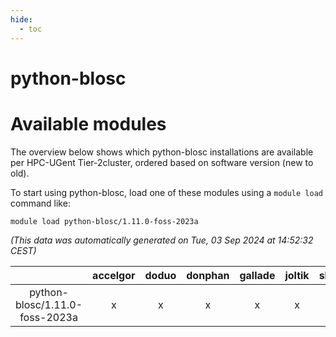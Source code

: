 ```yaml
---
hide:
  - toc
---
```


python-blosc
============

# Available modules


The overview below shows which python-blosc installations are available per HPC-UGent Tier-2cluster, ordered based on software version (new to old).

To start using python-blosc, load one of these modules using a `module load` command like:

```shell
module load python-blosc/1.11.0-foss-2023a
```

*(This data was automatically generated on Tue, 03 Sep 2024 at 14:52:32 CEST)*  

| |accelgor|doduo|donphan|gallade|joltik|shinx|skitty|
| :---: | :---: | :---: | :---: | :---: | :---: | :---: | :---: |
|python-blosc/1.11.0-foss-2023a|x|x|x|x|x|x|x|
